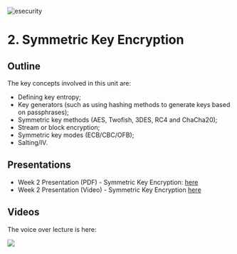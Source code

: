 ![esecurity](https://raw.githubusercontent.com/billbuchanan/esecurity/master/z_associated/esecurity_graphics.jpg)
# 2. Symmetric Key Encryption

## Outline
The key concepts involved in this unit are:

* Defining key entropy; 
* Key generators (such as using hashing methods to generate keys based on passphrases); 
* Symmetric key methods (AES, Twofish, 3DES, RC4 and ChaCha20); 
* Stream or block encryption; 
* Symmetric key modes (ECB/CBC/OFB); 
* Salting/IV.


## Presentations

* Week 2 Presentation (PDF) - Symmetric Key Encryption: [here](https://asecuritysite.com/public/chapter02_secret.pdf)
* Week 2 Presentation (Video) - Symmetric Key Encryption [here](https://youtu.be/kdCI5UiVl04)


## Videos
The voice over lecture is here:

[![](http://img.youtube.com/vi/nLRV34K3xIo/0.jpg)](https://www.youtube.com/watch?v=nLRV34K3xIo "")



